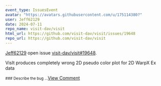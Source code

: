 ```yaml
---
event_type: IssuesEvent
avatar: "https://avatars.githubusercontent.com/u/175114380?"
user: Jeff62129
date: 2024-07-11
repo_name: visit-dav/visit
html_url: https://github.com/visit-dav/visit/issues/19648
repo_url: https://github.com/visit-dav/visit
---
```


<a href='https://github.com/Jeff62129' target='_blank'>Jeff62129</a> open issue <a href='https://github.com/visit-dav/visit/issues/19648' target='_blank'>visit-dav/visit#19648</a>.

<p>VisIt produces completely wrong 2D pseudo color plot for 2D WarpX Ex data</p><small>### Describe the bug...</small><a href='https://github.com/visit-dav/visit/issues/19648' target='_blank'>View Comment</a>